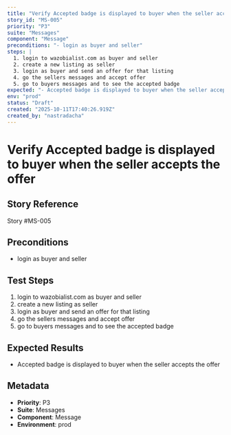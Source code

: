 ```yaml
---
title: "Verify Accepted badge is displayed to buyer when the seller accepts the offer"
story_id: "MS-005"
priority: "P3"
suite: "Messages"
component: "Message"
preconditions: "- login as buyer and seller"
steps: |
  1. login to wazobialist.com as buyer and seller
  2. create a new listing as seller
  3. login as buyer and send an offer for that listing
  4. go the sellers messages and accept offer
  5. go to buyers messages and to see the accepted badge
expected: "- Accepted badge is displayed to buyer when the seller accepts the offer"
env: "prod"
status: "Draft"
created: "2025-10-11T17:40:26.919Z"
created_by: "nastradacha"
---
```


# Verify Accepted badge is displayed to buyer when the seller accepts the offer

## Story Reference
Story #MS-005

## Preconditions
- login as buyer and seller




## Test Steps
1. login to wazobialist.com as buyer and seller
2. create a new listing as seller
3. login as buyer and send an offer for that listing
4. go the sellers messages and accept offer
5. go to buyers messages and to see the accepted badge

## Expected Results
- Accepted badge is displayed to buyer when the seller accepts the offer

## Metadata
- **Priority**: P3
- **Suite**: Messages
- **Component**: Message
- **Environment**: prod
